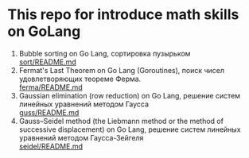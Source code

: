 # This repo for introduce math skills on GoLang
1. Bubble sorting on Go Lang, сортировка пузырьком  
[sort/README.md](./sort/README.md)
2. Fermat's Last Theorem on Go Lang (Goroutines), поиск чисел удовлетворяющих теореме Ферма.  
[ferma/README.md](./ferma/README.md)
3. Gaussian elimination (row reduction) on Go Lang, решение систем линейных уравнений методом Гаусса   
[guss/README.md](./guss/README.md)
4. Gauss–Seidel method (the Liebmann method or the method of successive displacement) on Go Lang, решение систем линейных уравнений методом Гаусса-Зейгеля  
[seidel/README.md](./seidel/README.md)
